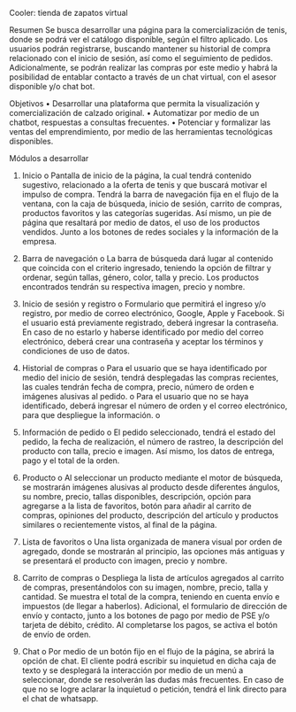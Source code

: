 Cooler: tienda de zapatos virtual

Resumen
Se busca desarrollar una página para la comercialización de tenis, donde se podrá ver el catálogo disponible, según el filtro aplicado. Los usuarios podrán registrarse, buscando mantener su historial de compra relacionado con el inicio de sesión, así como el seguimiento de pedidos. Adicionalmente, se podrán realizar las compras por este medio y habrá la posibilidad de entablar contacto a través de un chat virtual, con el asesor disponible y/o chat bot.

Objetivos
• Desarrollar una plataforma que permita la visualización y comercialización de calzado original.
• Automatizar por medio de un chatbot, respuestas a consultas frecuentes.
• Potenciar y formalizar las ventas del emprendimiento, por medio de las herramientas tecnológicas disponibles.

Módulos a desarrollar

1. Inicio
   o Pantalla de inicio de la página, la cual tendrá contenido sugestivo, relacionado a la oferta de tenis y que buscará motivar el impulso de compra. Tendrá la barra de navegación fija en el flujo de la ventana, con la caja de búsqueda, inicio de sesión, carrito de compras, productos favoritos y las categorías sugeridas. Así mismo, un pie de página que resaltará por medio de datos, el uso de los productos vendidos. Junto a los botones de redes sociales y la información de la empresa.

2. Barra de navegación
   o La barra de búsqueda dará lugar al contenido que coincida con el criterio ingresado, teniendo la opción de filtrar y ordenar, según tallas, género, color, talla y precio. Los productos encontrados tendrán su respectiva imagen, precio y nombre.

3. Inicio de sesión y registro
   o Formulario que permitirá el ingreso y/o registro, por medio de correo electrónico, Google, Apple y Facebook. Si el usuario está previamente registrado, deberá ingresar la contraseña. En caso de no estarlo y haberse identificado por medio del correo electrónico, deberá crear una contraseña y aceptar los términos y condiciones de uso de datos.

4. Historial de compras
   o Para el usuario que se haya identificado por medio del inicio de sesión, tendrá desplegadas las compras recientes, las cuales tendrán fecha de compra, precio, número de orden e imágenes alusivas al pedido.
   o Para el usuario que no se haya identificado, deberá ingresar el número de orden y el correo electrónico, para que despliegue la información.
   o
5. Información de pedido
   o El pedido seleccionado, tendrá el estado del pedido, la fecha de realización, el número de rastreo, la descripción del producto con talla, precio e imagen. Así mismo, los datos de entrega, pago y el total de la orden.
6. Producto
   o Al seleccionar un producto mediante el motor de búsqueda, se mostrarán imágenes alusivas al producto desde diferentes ángulos, su nombre, precio, tallas disponibles, descripción, opción para agregarse a la lista de favoritos, botón para añadir al carrito de compras, opiniones del producto, descripción del artículo y productos similares o recientemente vistos, al final de la página.

7. Lista de favoritos
   o Una lista organizada de manera visual por orden de agregado, donde se mostrarán al principio, las opciones más antiguas y se presentará el producto con imagen, precio y nombre.

8. Carrito de compras
   o Despliega la lista de artículos agregados al carrito de compras, presentándolos con su imagen, nombre, precio, talla y cantidad. Se muestra el total de la compra, teniendo en cuenta envío e impuestos (de llegar a haberlos). Adicional, el formulario de dirección de envío y contacto, junto a los botones de pago por medio de PSE y/o tarjeta de débito, crédito. Al completarse los pagos, se activa el botón de envío de orden.
9. Chat
   o Por medio de un botón fijo en el flujo de la página, se abrirá la opción de chat. El cliente podrá escribir su inquietud en dicha caja de texto y se desplegará la interacción por medio de un menú a seleccionar, donde se resolverán las dudas más frecuentes. En caso de que no se logre aclarar la inquietud o petición, tendrá el link directo para el chat de whatsapp.
